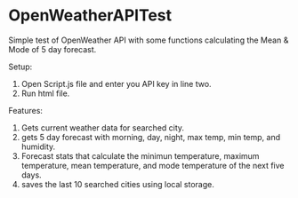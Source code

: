 # OpenWeatherAPITest
Simple test of OpenWeather API with some functions calculating the Mean &amp; Mode of 5 day forecast.

Setup:

1. Open Script.js file and enter you API key in line two.
2. Run html file.


Features: 
  1. Gets current weather data for searched city.
  2. gets 5 day forecast with morning, day, night, max temp, min temp, and humidity.
  3. Forecast stats that calculate the minimun temperature, maximum temperature, mean temperature, and mode temperature of the next five days.
  4. saves the last 10 searched cities using local storage.
